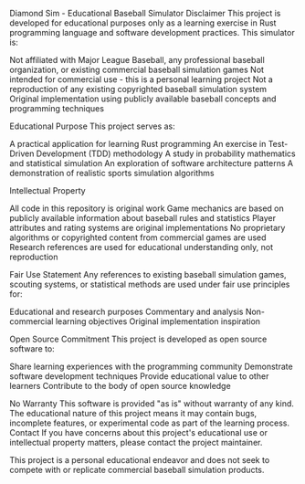 Diamond Sim - Educational Baseball Simulator
Disclaimer
This project is developed for educational purposes only as a learning exercise in Rust programming language and software development practices. This simulator is:

Not affiliated with Major League Baseball, any professional baseball organization, or existing commercial baseball simulation games
Not intended for commercial use - this is a personal learning project
Not a reproduction of any existing copyrighted baseball simulation system
Original implementation using publicly available baseball concepts and programming techniques

Educational Purpose
This project serves as:

A practical application for learning Rust programming
An exercise in Test-Driven Development (TDD) methodology
A study in probability mathematics and statistical simulation
An exploration of software architecture patterns
A demonstration of realistic sports simulation algorithms

Intellectual Property

All code in this repository is original work
Game mechanics are based on publicly available information about baseball rules and statistics
Player attributes and rating systems are original implementations
No proprietary algorithms or copyrighted content from commercial games are used
Research references are used for educational understanding only, not reproduction

Fair Use Statement
Any references to existing baseball simulation games, scouting systems, or statistical methods are used under fair use principles for:

Educational and research purposes
Commentary and analysis
Non-commercial learning objectives
Original implementation inspiration

Open Source Commitment
This project is developed as open source software to:

Share learning experiences with the programming community
Demonstrate software development techniques
Provide educational value to other learners
Contribute to the body of open source knowledge

No Warranty
This software is provided "as is" without warranty of any kind. The educational nature of this project means it may contain bugs, incomplete features, or experimental code as part of the learning process.
Contact
If you have concerns about this project's educational use or intellectual property matters, please contact the project maintainer.

This project is a personal educational endeavor and does not seek to compete with or replicate commercial baseball simulation products.